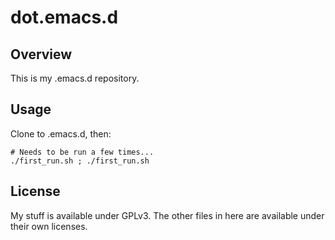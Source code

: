 # dot.emacs.d

## Overview

This is my .emacs.d repository.

## Usage

Clone to .emacs.d, then:

```
# Needs to be run a few times...
./first_run.sh ; ./first_run.sh
```

## License

My stuff is available under GPLv3.  The other files in here are
available under their own licenses.

